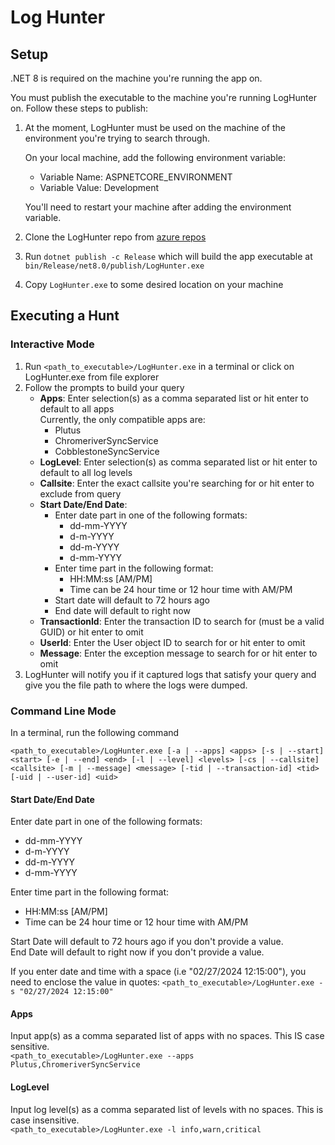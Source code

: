 # Log Hunter

## Setup

.NET 8 is required on the machine you're running the app on. 

You must publish the executable to the machine you're running LogHunter on. Follow these steps to publish:

1. At the moment, LogHunter must be used on the machine of the environment you're trying to search through.  

   On your local machine, add the following environment variable:  
   
    - Variable Name: ASPNETCORE_ENVIRONMENT
    - Variable Value: Development  
    
   You'll  need to restart your machine after adding the environment variable.
   
2. Clone the LogHunter repo from [azure repos](https://dev.azure.com/fcaspa/_git/LogHunter%202)
3. Run `dotnet publish -c Release` which will build the app executable at `bin/Release/net8.0/publish/LogHunter.exe`
4. Copy `LogHunter.exe` to some desired location on your machine

## Executing a Hunt

### Interactive Mode

1. Run `<path_to_executable>/LogHunter.exe` in a terminal or click on LogHunter.exe from file explorer
2. Follow the prompts to build your query
    - **Apps**: Enter selection(s) as a comma separated list or hit enter to default to all apps  
        Currently, the only compatible apps are:  
        - Plutus
        - ChromeriverSyncService
        - CobblestoneSyncService
    - **LogLevel**: Enter selection(s) as comma separated list or hit enter to default to all log levels
    - **Callsite**: Enter the exact callsite you're searching for or hit enter to exclude from query
    - **Start Date/End Date**: 
        - Enter date part in one of the following formats:
            - dd-mm-YYYY
            - d-m-YYYY
            - dd-m-YYYY
            - d-mm-YYYY
        - Enter time part in the following format:
            - HH:MM:ss [AM/PM]
            - Time can be 24 hour time or 12 hour time with AM/PM
        - Start date will default to 72 hours ago
        - End date will default to right now
    - **TransactionId**: Enter the transaction ID to search for (must be a valid GUID) or hit enter to omit
    - **UserId**: Enter the User object ID to search for or hit enter to omit
    - **Message**: Enter the exception message to search for or hit enter to omit
3. LogHunter will notify you if it captured logs that satisfy your query and give you the file path to where the logs were dumped.

### Command Line Mode

In a terminal, run the following command
```
<path_to_executable>/LogHunter.exe [-a | --apps] <apps> [-s | --start] <start> [-e | --end] <end> [-l | --level] <levels> [-cs | --callsite] <callsite> [-m | --message] <message> [-tid | --transaction-id] <tid> [-uid | --user-id] <uid>
```

#### Start Date/End Date
Enter date part in one of the following formats:
- dd-mm-YYYY
- d-m-YYYY
- dd-m-YYYY
- d-mm-YYYY  

Enter time part in the following format:
- HH:MM:ss [AM/PM]
- Time can be 24 hour time or 12 hour time with AM/PM



Start Date will default to 72 hours ago if you don't provide a value.  
End Date will default to right now if you don't provide a value.

If you enter date and time with a space (i.e "02/27/2024 12:15:00"), you need to enclose the value in quotes:
```<path_to_executable>/LogHunter.exe -s "02/27/2024 12:15:00"```  
#### Apps
Input app(s) as a comma separated list of apps with no spaces. This IS case sensitive.  
```<path_to_executable>/LogHunter.exe --apps Plutus,ChromeriverSyncService```
#### LogLevel
Input log level(s) as a comma separated list of levels with no spaces. This is case insensitive.  
```<path_to_executable>/LogHunter.exe -l info,warn,critical```
